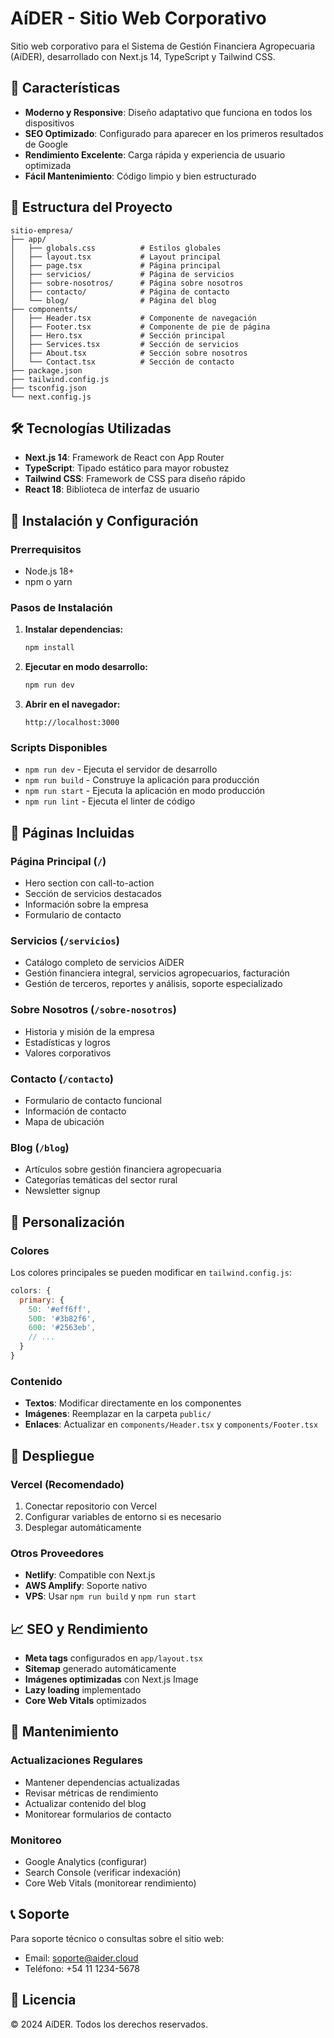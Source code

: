 # AíDER - Sitio Web Corporativo

Sitio web corporativo para el Sistema de Gestión Financiera Agropecuaria (AíDER), desarrollado con Next.js 14, TypeScript y Tailwind CSS.

## 🚀 Características

- **Moderno y Responsive**: Diseño adaptativo que funciona en todos los dispositivos
- **SEO Optimizado**: Configurado para aparecer en los primeros resultados de Google
- **Rendimiento Excelente**: Carga rápida y experiencia de usuario optimizada
- **Fácil Mantenimiento**: Código limpio y bien estructurado

## 📁 Estructura del Proyecto

```
sitio-empresa/
├── app/
│   ├── globals.css          # Estilos globales
│   ├── layout.tsx           # Layout principal
│   ├── page.tsx             # Página principal
│   ├── servicios/           # Página de servicios
│   ├── sobre-nosotros/      # Página sobre nosotros
│   ├── contacto/            # Página de contacto
│   └── blog/                # Página del blog
├── components/
│   ├── Header.tsx           # Componente de navegación
│   ├── Footer.tsx           # Componente de pie de página
│   ├── Hero.tsx             # Sección principal
│   ├── Services.tsx         # Sección de servicios
│   ├── About.tsx            # Sección sobre nosotros
│   └── Contact.tsx          # Sección de contacto
├── package.json
├── tailwind.config.js
├── tsconfig.json
└── next.config.js
```

## 🛠️ Tecnologías Utilizadas

- **Next.js 14**: Framework de React con App Router
- **TypeScript**: Tipado estático para mayor robustez
- **Tailwind CSS**: Framework de CSS para diseño rápido
- **React 18**: Biblioteca de interfaz de usuario

## 🚀 Instalación y Configuración

### Prerrequisitos

- Node.js 18+ 
- npm o yarn

### Pasos de Instalación

1. **Instalar dependencias:**
   ```bash
   npm install
   ```

2. **Ejecutar en modo desarrollo:**
   ```bash
   npm run dev
   ```

3. **Abrir en el navegador:**
   ```
   http://localhost:3000
   ```

### Scripts Disponibles

- `npm run dev` - Ejecuta el servidor de desarrollo
- `npm run build` - Construye la aplicación para producción
- `npm run start` - Ejecuta la aplicación en modo producción
- `npm run lint` - Ejecuta el linter de código

## 📱 Páginas Incluidas

### Página Principal (`/`)
- Hero section con call-to-action
- Sección de servicios destacados
- Información sobre la empresa
- Formulario de contacto

### Servicios (`/servicios`)
- Catálogo completo de servicios AíDER
- Gestión financiera integral, servicios agropecuarios, facturación
- Gestión de terceros, reportes y análisis, soporte especializado

### Sobre Nosotros (`/sobre-nosotros`)
- Historia y misión de la empresa
- Estadísticas y logros
- Valores corporativos

### Contacto (`/contacto`)
- Formulario de contacto funcional
- Información de contacto
- Mapa de ubicación

### Blog (`/blog`)
- Artículos sobre gestión financiera agropecuaria
- Categorías temáticas del sector rural
- Newsletter signup

## 🎨 Personalización

### Colores
Los colores principales se pueden modificar en `tailwind.config.js`:
```javascript
colors: {
  primary: {
    50: '#eff6ff',
    500: '#3b82f6',
    600: '#2563eb',
    // ...
  }
}
```

### Contenido
- **Textos**: Modificar directamente en los componentes
- **Imágenes**: Reemplazar en la carpeta `public/`
- **Enlaces**: Actualizar en `components/Header.tsx` y `components/Footer.tsx`

## 🚀 Despliegue

### Vercel (Recomendado)
1. Conectar repositorio con Vercel
2. Configurar variables de entorno si es necesario
3. Desplegar automáticamente

### Otros Proveedores
- **Netlify**: Compatible con Next.js
- **AWS Amplify**: Soporte nativo
- **VPS**: Usar `npm run build` y `npm run start`

## 📈 SEO y Rendimiento

- **Meta tags** configurados en `app/layout.tsx`
- **Sitemap** generado automáticamente
- **Imágenes optimizadas** con Next.js Image
- **Lazy loading** implementado
- **Core Web Vitals** optimizados

## 🔧 Mantenimiento

### Actualizaciones Regulares
- Mantener dependencias actualizadas
- Revisar métricas de rendimiento
- Actualizar contenido del blog
- Monitorear formularios de contacto

### Monitoreo
- Google Analytics (configurar)
- Search Console (verificar indexación)
- Core Web Vitals (monitorear rendimiento)

## 📞 Soporte

Para soporte técnico o consultas sobre el sitio web:
- Email: soporte@aider.cloud
- Teléfono: +54 11 1234-5678

## 📄 Licencia

© 2024 AíDER. Todos los derechos reservados.